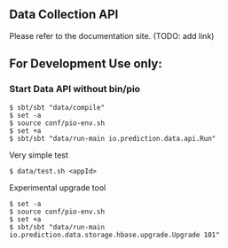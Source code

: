 ## Data Collection API

Please refer to the documentation site. (TODO: add link)

## For Development Use only:

### Start Data API without bin/pio

```
$ sbt/sbt "data/compile"
$ set -a
$ source conf/pio-env.sh
$ set +a
$ sbt/sbt "data/run-main io.prediction.data.api.Run"
```

Very simple test

```
$ data/test.sh <appId>
```

Experimental upgrade tool
```
$ set -a
$ source conf/pio-env.sh
$ set +a
$ sbt/sbt "data/run-main io.prediction.data.storage.hbase.upgrade.Upgrade 101"

```
